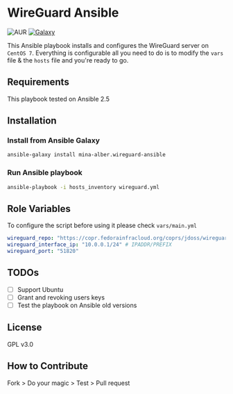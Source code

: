 # WireGuard Ansible
![AUR](https://img.shields.io/aur/license/yaourt.svg) [![Galaxy](https://img.shields.io/badge/galaxy-mina--alber.wireguard--ansible-blue.svg)](https://galaxy.ansible.com/mina-alber/wireguard-ansible)

This Ansible playbook installs and configures the WireGuard server on `CentOS 7`. Everything is configurable all you need to do is to modify the `vars` file & the `hosts` file and you're ready to go.

## Requirements
This playbook tested on Ansible 2.5

## Installation

### Install from Ansible Galaxy
```sh
ansible-galaxy install mina-alber.wireguard-ansible
```

### Run Ansible playbook
```sh
ansible-playbook -i hosts_inventory wireguard.yml
```

## Role Variables
To configure the script before using it please check `vars/main.yml`
```yml
wireguard_repo: "https://copr.fedorainfracloud.org/coprs/jdoss/wireguard/repo/epel-7/jdoss-wireguard-epel-7.repo"
wireguard_interface_ip: "10.0.0.1/24" # IPADDR/PREFIX
wireguard_port: "51820"
```

## TODOs
* [ ] Support Ubuntu
* [ ] Grant and revoking users keys
* [ ] Test the playbook on Ansible old versions

## License
GPL v3.0

## How to Contribute
Fork > Do your magic > Test > Pull request
